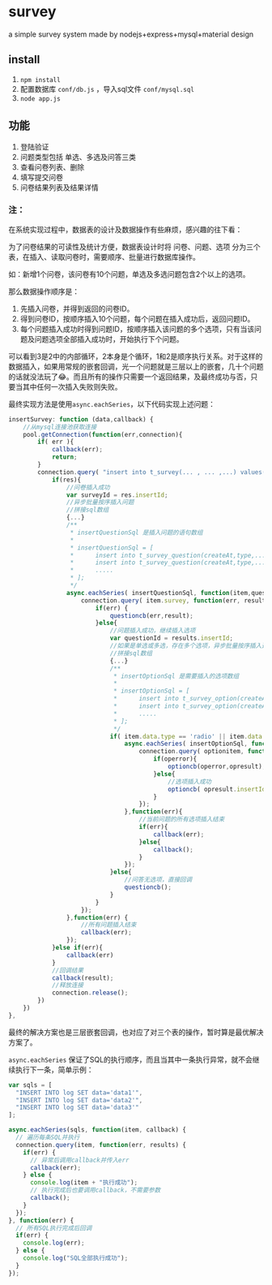 # survey
a simple survey system made by nodejs+express+mysql+material design

## install
1. `npm install`
2. 配置数据库 `conf/db.js` ，导入sql文件 `conf/mysql.sql`
3. `node app.js`

## 功能
1. 登陆验证
1. 问题类型包括 单选、多选及问答三类
2. 查看问卷列表、删除
3. 填写提交问卷
4. 问卷结果列表及结果详情

### 注：
在系统实现过程中，数据表的设计及数据操作有些麻烦，感兴趣的往下看：

为了问卷结果的可读性及统计方便，数据表设计时将 问卷、问题、选项 分为三个表，在插入、读取问卷时，需要顺序、批量进行数据库操作。

如：新增1个问卷，该问卷有10个问题，单选及多选问题包含2个以上的选项。

那么数据操作顺序是：

1. 先插入问卷，并得到返回的问卷ID。
2. 得到问卷ID，按顺序插入10个问题，每个问题在插入成功后，返回问题ID。
3. 每个问题插入成功时得到问题ID，按顺序插入该问题的多个选项，只有当该问题及问题选项全部插入成功时，开始执行下个问题。

可以看到3是2中的内部循环，2本身是个循环，1和2是顺序执行关系。对于这样的数据插入，如果用常规的嵌套回调，光一个问题就是三层以上的嵌套，几十个问题的话就没法玩了😂。而且所有的操作只需要一个返回结果，及最终成功与否，只要当其中任何一次插入失败则失败。

最终实现方法是使用`async.eachSeries`，以下代码实现上述问题：

```js
insertSurvey: function (data,callback) {
	//从mysql连接池获取连接
	pool.getConnection(function(err,connection){
		if( err ){
			callback(err);
			return;
		}
		connection.query( "insert into t_survey(... , ... ,...) values(..., ...)", function(err,res){
			if(res){
				//问卷插入成功
				var surveyId = res.insertId;
				//异步批量按序插入问题
				//拼接sql数组
				{...}
				/**
				 * insertQuestionSql 是插入问题的语句数组
				 * 
				 * insertQuestionSql = [
				 * 		insert into t_survey_question(createAt,type,.....) values(... ,.. , ...),
				 * 		insert into t_survey_question(createAt,type,.....) values(... ,.. , ...),
				 * 		.....
				 * ];
				 */
				async.eachSeries( insertQuestionSql, function(item,questioncb){
					connection.query( item.survey, function(err, results) {
						if(err) {
							questioncb(err,result);
						}else{
							//问题插入成功，继续插入选项
							var questionId = results.insertId;
							//如果是单选或多选，存在多个选项，异步批量按序插入选项
							//拼接sql数组
							{...}
							/**
							 * insertOptionSql 是需要插入的选项数组
							 * 
							 * insertOptionSql = [
							 * 		insert into t_survey_option(createAt,type,.....) values(... ,.. , ...),
							 * 		insert into t_survey_option(createAt,type,.....) values(... ,.. , ...),
							 * 		.....
							 * ];
							 */
							if( item.data.type == 'radio' || item.data.type == 'checkbox' ){
								async.eachSeries( insertOptionSql, function( optionitem, optioncb ){
									connection.query( optionitem, function( operror,opresult){
										if(operror){
											optioncb(operror,opresult);
										}else{
											//选项插入成功
											optioncb( opresult.insertId );
										}
									});
								},function(err){
									//当前问题的所有选项插入结束
									if(err){
										callback(err);
									}else{
										callback();
									}
								});
							}else{
								//问答无选项，直接回调
								questioncb();
							}
						}
					});
				},function(err) {
					//所有问题插入结束
					callback(err);
				});
			}else if(err){
				callback(err)
			}
			//回调结果
			callback(result);
			//释放连接 
            connection.release();
		})
	})
},
```
最终的解决方案也是三层嵌套回调，也对应了对三个表的操作，暂时算是最优解决方案了。

`async.eachSeries` 保证了SQL的执行顺序，而且当其中一条执行异常，就不会继续执行下一条，简单示例：

```js
var sqls = [
  "INSERT INTO log SET data='data1'",
  "INSERT INTO log SET data='data2'",
  "INSERT INTO log SET data='data3'"
];

async.eachSeries(sqls, function(item, callback) {
  // 遍历每条SQL并执行
  connection.query(item, function(err, results) {
    if(err) {
      // 异常后调用callback并传入err
      callback(err);
    } else {
      console.log(item + "执行成功");
      // 执行完成后也要调用callback，不需要参数
      callback();
    }
  });
}, function(err) {
  // 所有SQL执行完成后回调
  if(err) {
    console.log(err);
  } else {
    console.log("SQL全部执行成功");
  }
});
```


